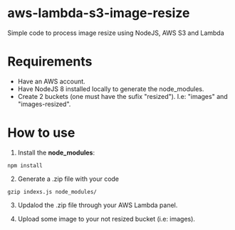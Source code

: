 # aws-lambda-s3-image-resize

Simple code to process image resize using NodeJS, AWS S3 and Lambda


# Requirements

- Have an AWS account.
- Have NodeJS 8 installed locally to generate the node_modules.
- Create 2 buckets (one must have the sufix "resized"). I.e: "images" and "images-resized".

# How to use

1. Install the **node_modules**:

```
npm install
```

2. Generate a .zip file with your code

```
gzip indexs.js node_modules/
```

3. Updalod the .zip file through your AWS Lambda panel.

4. Upload some image to your not resized bucket (i.e: images).